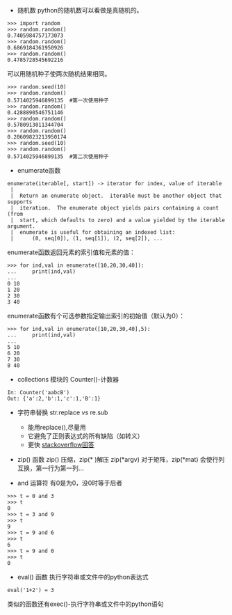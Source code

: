 * 随机数
python的随机数可以看做是真随机的。
```
>>> import random
>>> random.random()
0.7405984757173073
>>> random.random()
0.6869184361950926
>>> random.random()
0.4785728545692216
```
可以用随机种子使两次随机结果相同。
```
>>> random.seed(10)
>>> random.random()
0.5714025946899135	#第一次使用种子
>>> random.random()
0.4288890546751146
>>> random.random()
0.5780913011344704
>>> random.random()
0.20609823213950174
>>> random.seed(10)
>>> random.random()
0.5714025946899135	#第二次使用种子
```

* enumerate函数
```
enumerate(iterable[, start]) -> iterator for index, value of iterable
 |
 |  Return an enumerate object.  iterable must be another object that supports
 |  iteration.  The enumerate object yields pairs containing a count (from
 |  start, which defaults to zero) and a value yielded by the iterable argument.
 |  enumerate is useful for obtaining an indexed list:
 |      (0, seq[0]), (1, seq[1]), (2, seq[2]), ...
```
enumerate函数返回元素的索引值和元素的值：
```
>>> for ind,val in enumerate([10,20,30,40]):
...     print(ind,val)
...
0 10
1 20
2 30
3 40
```
enumerate函数有个可选参数指定输出索引的初始值（默认为0）：
```
>>> for ind,val in enumerate([10,20,30,40],5):
...     print(ind,val)
...
5 10
6 20
7 30
8 40
```

* collections 模块的 Counter()-计数器
```
In: Counter('aabcB')
Out: {'a':2,'b':1,'c':1,'B':1}
```

* 字符串替换 str.replace *vs* re.sub
	- 能用replace(),尽量用
	- 它避免了正则表达式的所有缺陷（如转义）
	- 更快
[stackoverflow回答](https://stackoverflow.com/questions/5668947/use-pythons-string-replace-vs-re-sub)

* zip() 函数
zip() 压缩，zip(* )解压
zip(*argv)
对于矩阵，zip(*mat) 会使行列互换，第一行为第一列...

* and 运算符
有0是为0，没0时等于后者
```
>>> t = 0 and 3
>>> t
0
>>> t = 3 and 9
>>> t
9
>>> t = 9 and 6
>>> t
6
>>> t = 9 and 0
>>> t
0
```

* eval() 函数
执行字符串或文件中的python表达式
```
eval('1+2') = 3
```
类似的函数还有exec()-执行字符串或文件中的python语句

